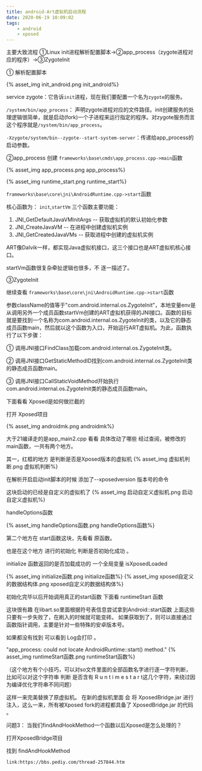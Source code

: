 ```yaml
---
title: android-Art虚拟机启动流程
date: 2020-06-19 10:09:02
tags: 
    - android
    - xposed
---
```



主要大致流程
①Linux init进程解析配置脚本->②app_process（zygote进程对应的程序）->③ZygoteInit

① 解析配置脚本

{% asset_img init_android.png init_android%}



service zygote：它告诉`init`进程，现在我们要配置一个名为`zygote`的服务。

`/system/bin/app_process`： 声明zygote进程对应的文件路径。init创建服务的处理逻辑很简单，就是启动(fork)一个子进程来运行指定的程序。对zygote服务而言这个程序就是`/system/bin/app_process`。

`-Xzygote/system/bin--zygote--start-system-server`：传递给app_process的启动参数。

②app_process 创建
`frameworks\base\cmds\app_process.cpp->main`函数

{% asset_img app_process.png app_process%}

{% asset_img runtime_start.png runtime_start%}

`frameworks\base\core\jni\AndroidRuntime.cpp->start`函数

核心函数为： `init`,`startVm`
三个函数主要功能：


1. JNI_GetDefaultJavaVMInitArgs -- 获取虚拟机的默认初始化参数
2. JNI_CreateJavaVM -- 在进程中创建虚拟机实例
3. JNI_GetCreatedJavaVMs -- 获取进程中创建的虚拟机实例

ART像Dalvik一样，都实现Java虚拟机接口，这三个接口也是ART虚拟机核心接口。

startVm函数很复杂牵扯逻辑也很多，不 逐一描述了。

③ZygoteInit

继续查看 `frameworks\base\core\jni\AndroidRuntime.cpp->start`函数


参数className的值等于"com.android.internal.os.ZygoteInit"，本地变量env是从调用另外一个成员函数startVm创建的ART虚拟机获得的JNI接口。函数的目标就是要找到一个名称为com.android.internal.os.ZygoteInit的类，以及它的静态成员函数main，然后就以这个函数为入口，开始运行ART虚拟机。为此，函数执行了以下步骤：



① 调用JNI接口FindClass加载com.android.internal.os.ZygoteInit类。

② 调用JNI接口GetStaticMethodID找到com.android.internal.os.ZygoteInit类的静态成员函数main。

③ 调用JNI接口CallStaticVoidMethod开始执行com.android.internal.os.ZygoteInit类的静态成员函数main。

下面看看 Xposed是如何做拦截的


打开 Xposed项目

{% asset_img androidmk.png androidmk%}

大于21编译走的是app_main2.cpp 看看 具体改动了哪些
经过查阅，被修改的main函数，一共有两个地方。



其一，红框的地方 是判断是否是Xposed版本的虚拟机
{% asset_img 虚拟机判断.png 虚拟机判断%}


在解析开启启动init脚本的时候 添加了--xposedversion 版本号的命令


这块启动的已经是自定义的虚拟机了
{% asset_img 启动自定义虚拟机.png 启动自定义虚拟机%}

handleOptions函数

{% asset_img handleOptions函数.png handleOptions函数%}


第二个地方在 start函数这块，先看看 原函数。

也是在这个地方 进行的初始化 判断是否初始化成功 。


initialize 函数返回的是否加载成功的 一个全局变量 isXposedLoaded

{% asset_img  initialize函数.png  initialize函数%}
{% asset_img  xposed自定义的数据结构体.png  xposed自定义的数据结构体%}

初始化完毕以后开始调用真正的start函数
下面看 runtimeStart 函数


这块很有趣 在libart.so里面根据符号表信息尝试拿到Android::start函数
上面这些只要有一步失败了，在刷入的时候就可能变砖。
如果获取到了，则可以直接通过函数指针调用，主要是针对一些特殊的安卓版本号。


如果都没有找到 可以看到 Log会打印 。

"app_process: could not locate AndroidRuntime::start() method."
{% asset_img  runtimeStart函数.png  runtimeStart函数%}


（这个地方有个小技巧，可以对so文件里面的全部函数名字进行逐一字符判断，
比如可以对这个字符串 判断 是否含有 R u n t i m e s t a r t这几个字符，来绕过因为编译优化字符串不同问题）



这样一来完美替换了原虚拟机。
在新的虚拟机里面 会 将 XposedBridge.jar 进行注入，这么一来，所有被Xposed fork的进程都具备了 XposedBridge.jar 的代码 。



问题3：
当我们findAndHookMethod一个函数以后Xposed是怎么处理的？



打开XposedBridge项目

找到 findAndHookMethod



`link:https://bbs.pediy.com/thread-257844.htm`